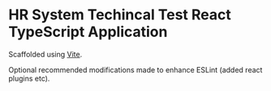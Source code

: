 # HR System Techincal Test React TypeScript Application

Scaffolded using [Vite](https://vitejs.dev/).

Optional recommended modifications made to enhance ESLint (added react plugins etc).
